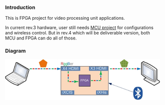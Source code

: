 ### Introduction

This is FPGA project for video processing unit applications.

In current rev.3 hardware, user still needs [MCU project](https://github.com/rggber/rggber-mcu-prj) for configurations and wireless control. But in rev.4 which will be deliverable version, both MCU and FPGA can do all of those.

### Diagram

![systop_card](systop_card.jpg)
